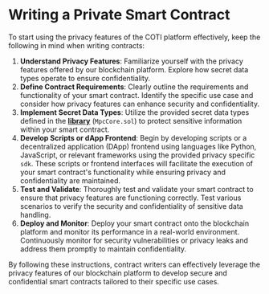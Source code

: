 # Writing a Private Smart Contract

To start using the privacy features of the COTI platform effectively, keep the following in mind when writing contracts:

1. **Understand Privacy Features**: Familiarize yourself with the privacy features offered by our blockchain platform. Explore how secret data types operate to ensure confidentiality.
2. **Define Contract Requirements**: Clearly outline the requirements and functionality of your smart contract. Identify the specific use case and consider how privacy features can enhance security and confidentiality.
3. **Implement Secret Data Types**: Utilize the provided secret data types defined in the [**library**](../../core-concepts/transactions/library/) (`MpcCore.sol`) to protect sensitive information within your smart contract.
4. **Develop Scripts or dApp Frontend**: Begin by developing scripts or a decentralized application (DApp) frontend using languages like Python, JavaScript, or relevant frameworks using the provided privacy specific `sdk`. These scripts or frontend interfaces will facilitate the execution of your smart contract's functionality while ensuring privacy and confidentiality are maintained.
5. **Test and Validate**: Thoroughly test and validate your smart contract to ensure that privacy features are functioning correctly. Test various scenarios to verify the security and confidentiality of sensitive data handling.
6. **Deploy and Monitor**: Deploy your smart contract onto the blockchain platform and monitor its performance in a real-world environment. Continuously monitor for security vulnerabilities or privacy leaks and address them promptly to maintain confidentiality.

By following these instructions, contract writers can effectively leverage the privacy features of our blockchain platform to develop secure and confidential smart contracts tailored to their specific use cases.
